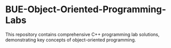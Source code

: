 # BUE-Object-Oriented-Programming-Labs
  This repository contains comprehensive C++ programming lab solutions, demonstrating key concepts of object-oriented programming.
